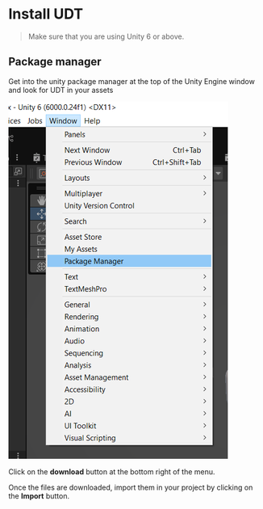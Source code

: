 # Install UDT

> Make sure that you are using Unity 6 or above.

## Package manager
Get into the unity package manager at the top of the Unity Engine window and look for UDT in your assets 

![alt text](assets/packManager.png)

Click on the **download** button at the bottom right of the menu.

Once the files are downloaded, import them in your project by clicking on the **Import** button.
